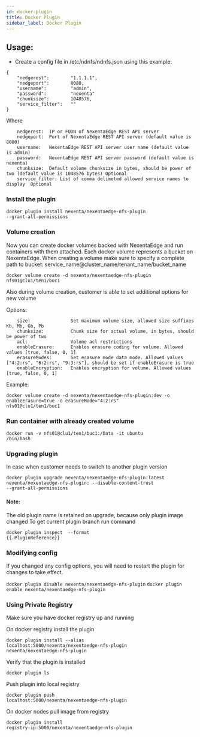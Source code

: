 ```yaml
---
id: docker-plugin
title: Docker Plugin
sidebar_label: Docker Plugin
---
```


## Usage:
* Create a config file in /etc/ndnfs/ndnfs.json using this example:

```
{
    "nedgerest":        "1.1.1.1",
    "nedgeport":        8080,
    "username":         "admin",
    "password":         "nexenta"
    "chunksize":        1048576,
    "service_filter":   ""
}
```

Where
```
    nedgerest:  IP or FQDN of NexentaEdge REST API server
    nedgeport:  Port of NexentaEdge REST API server (default value is 8080)
    username:   NexentaEdge REST API server user name (default value is admin)
    password:   NexentaEdge REST API server password (default value is nexenta)
    chunksize:  Default volume chunksize in bytes, should be power of two (default value is 1048576 bytes) Optional
    service_filter: List of comma delimeted allowed service names to display  Optional
```
### Install the plugin

<code>docker plugin install nexenta/nexentaedge-nfs-plugin --grant-all-permissions</code>

### Volume creation
 Now you can create docker volumes backed with NexentaEdge and run containers with them attached. Each docker volume represents a bucket on NexentaEdge. When creating a volume make sure to specify a complete path to bucket: service_name@cluster_name/tenant_name/bucket_name

<code>docker volume create -d nexenta/nexentaedge-nfs-plugin nfs01@clu1/ten1/buc1</code>

Also during volume creation, customer is able to set additional options for new volume

Options:

```
    size:               Set maximum volume size, allowed size suffixes Kb, Mb, Gb, Pb
    chunksize:          Chunk size for actual volume, in bytes, should be power of two
    acl:                Volume acl restrictions
    enableErasure:      Enables erasure coding for volume. Allowed values [true, false, 0, 1]
    erasureModes:       Set erasure mode data mode. Allowed values ["4:2:rs", "6:2:rs", "9:3:rs"], should be set if enableErasure is true
    enableEncryption:   Enables encryption for volume. Allowed values [true, false, 0, 1]
```
Example:

<code>docker volume create -d nexenta/nexentaedge-nfs-plugin:dev -o enableErasure=true -o erasureMode="4:2:rs" nfs01@clu1/ten1/buc1</code>

### Run container with already created volume
<code>docker run -v nfs01@clu1/ten1/buc1:/Data -it ubuntu /bin/bash</code>

### Upgrading plugin
In case when customer needs to switch to another plugin version

<code>docker plugin upgrade nexenta/nexentaedge-nfs-plugin:latest nexenta/nexentaedge-nfs-plugin:<New version tag> --disable-content-trust --grant-all-permissions</code>

#### Note:
The old plugin name is retained on upgrade, because only plugin image changed 
To get current plugin branch run command 

<code>docker plugin inspect <plugin name> --format {{.PluginReference}}</code>

### Modifying config
If you changed any config options, you will need to restart the plugin for changes to take effect.

<code>docker plugin disable nexenta/nexentaedge-nfs-plugin</code>
<code>docker plugin enable nexenta/nexentaedge-nfs-plugin</code>

### Using Private Registry

Make sure you have docker registry up and running

On docker registry install the plugin

<code>docker plugin install --alias localhost:5000/nexenta/nexentaedge-nfs-plugin nexenta/nexentaedge-nfs-plugin</code>

Verify that the plugin is installed 

<code>docker plugin ls</code>

Push plugin into local registry

<code>docker plugin push localhost:5000/nexenta/nexentaedge-nfs-plugin</code>


On docker nodes pull image from registry

<code>docker plugin install registry-ip:5000/nexenta/nexentaedge-nfs-plugin<code>
